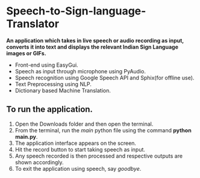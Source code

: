 # Speech-to-Sign-language-Translator
**An application which takes in live speech or audio recording as input, converts it into text and displays the relevant Indian Sign Language images or GIFs.**
- Front-end using EasyGui.
- Speech as input through microphone using PyAudio. 
- Speech recognition using Google Speech API and Sphix(for offline use).
- Text Preprocessing using NLP.
- Dictionary based Machine Translation.

## To run the application.
1. Open the Downloads folder and then open the terminal.
2. From the terminal, run the *main* python file using the command **python main.py**.
3. The application interface appears on the screen.
4. Hit the record button to start taking speech as input.
5. Any speech recorded is then processed and respective outputs are shown accordingly.
6. To exit the application using speech, say *goodbye*.
